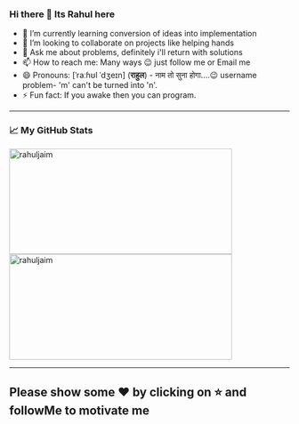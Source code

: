 ### Hi there 👋 Its Rahul here

<!--
**rahuljaim/rahuljaim** is a ✨ _special_ ✨ repository because its `README.md` (this file) appears on your GitHub profile.

Here are some ideas to get you started:
-->
- 🌱 I’m currently learning conversion of ideas into implementation 
- 👯 I’m looking to collaborate on projects like helping hands
- 💬 Ask me about problems, definitely i'll return with solutions
- 📫 How to reach me: Many ways 😉 just follow me or Email me
- 😄 Pronouns:  [ˈraːɦʊl ˈdʒeɪn] (**राहुल**) - नाम तो सुना होगा....😉 username problem- 'm' can't be turned into 'n'.
- ⚡ Fun fact: If you awake then you can program. 




------------

### 📈 My GitHub Stats

<p align="left">
    <img alt="rahuljaim" height="190" width="400" src="https://github-readme-stats.vercel.app/api?username=rahuljaim&show_icons=true" />
    <img alt="rahuljaim" height="190" width="400" src="https://github-readme-stats.vercel.app/api/top-langs/?username=rahuljaim&layout=compact&hide=perl&langs_count=20" />
</p>

------------


## **Please show some ❤️ by clicking on ⭐ and followMe to motivate me**
